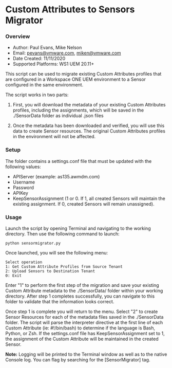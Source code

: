 # Custom Attributes to Sensors Migrator

### Overview
* Author: Paul Evans, Mike Nelson
* Email: pevans@vmware.com, miken@vmware.com
* Date Created: 11/11/2020
* Supported Platforms: WS1 UEM 20.11+
<!-- Summary Start -->
This script can be used to migrate existing Custom Attributes profiles that are configured in a Workspace ONE UEM environment to a Sensor configured in the same environment.
<!-- Summary End -->
The script works in two parts:
1) First, you will download the metadata of your existing Custom Attributes profiles, including the assignments, which will be saved in the ./SensorData folder as individual .json files

2) Once the metadata has been downloaded and verified, you will use this data to create Sensor resources.  The original Custom Attributes profiles in the environment will not be affected.

### Setup

The folder contains a settings.conf file that must be updated with the following values:

* APIServer (example: as135.awmdm.com)
* Username
* Password
* APIKey
* KeepSensorAssignment (1 or 0.  If 1, all created Sensors will maintain the existing assignment.  If 0, created Sensors will remain unassigned).

### Usage

Launch the script by opening Terminal and navigating to the working directory.  Then use the following command to launch:


```
python sensormigrator.py

```

Once launched, you will see the following menu:

```
Select operation
1: Get Custom Attribute Profiles from Source Tenant
2: Upload Sensors to Destination Tenant
0: Exit
```

Enter "1" to perform the first step of the migration and save your existing Custom Attribute metadata to the ./SensorData/ folder within your working directory.  After step 1 completes successfully, you can navigate to this folder to validate that the information looks correct.

Once step 1 is complete you will return to the menu.  Select "2" to create Sensor Resources for each of the metadata files saved in the ./SensorData folder.  The script will parse the interpreter directive at the first line of each Custom Attribute (ie: #!/bin/bash) to determine if the language is Bash, Python, or Zsh.  If the settings.conf file has KeepSensorAssignment set to 1, the assignment of the Custom Attribute will be maintained in the created Sensor.

**Note:** Logging will be printed to the Terminal window as well as to the native Console log.  You can flag by searching for the [SensorMigrator] tag.